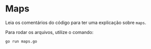 # Maps

Leia os comentários do código para ter uma explicação sobre `maps`.

Para rodar os arquivos, utilize o comando:

`go run maps.go`
